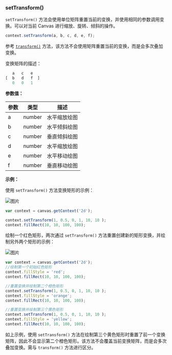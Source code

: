 ### setTransform()

`setTransform()` 方法会使用单位矩阵重置当前的变换，并使用相同的参数调用变换。可以对当前 Canvas 进行缩放、旋转、倾斜的操作。

```js
context.setTransform(a, b, c, d, e, f);
```
参考 [`transform()`](#transform) 方法，该方法不会使用矩阵重置当前的变换，而是会多次叠加变换。

变换矩阵的描述：

```js
   a   c   e
[  b   d   f  ]
   0   0   1
```

**参数值：**

| 参数 |  类型  | 描述              |
| ----|------  | ---------------- |
| a   | number  | 水平缩放绘图   |
| b   | number  | 水平倾斜绘图   |
| c   | number  | 垂直倾斜绘图   |
| d   | number  | 水平缩放绘图   |
| e   | number  | 水平移动绘图   |
| f   | number  | 垂直移动绘图   |


**示例：**

使用 `setTransform()` 方法变换矩形的示例：

![图片](/img/game/canvas/transform-001.png)

```js
var context = canvas.getContext('2d');

context.setTransform(1, 0.5, 0, 1, 10, 10 );
context.fillRect(10, 10, 100, 100);

```

绘制一个红色矩形，两次通过 `setTransform()` 方法重置创建新的矩形变换，并绘制另外两个矩形的示例：

![图片](/img/game/canvas/setTransform-002.png)
```js
var context = canvas.getContext('2d');
//绘制第一个初始红色矩形
context.fillStyle = 'red';
context.fillRect(10, 10, 100, 100);

//重置变换并绘制第二个橙色矩形
context.setTransform(1, 0.5, 0, 1, 10, 10 );
context.fillStyle = 'orange';
context.fillRect(10, 10, 100, 100);

//重置变换并绘制第三个黄色矩形
context.setTransform(1, 0.5, 0, 1, 10, 10 );
context.fillStyle = 'yellow';
context.fillRect(10, 10, 100, 100);
```
如上示例，使用 `setTransform()` 方法在绘制第三个黄色矩形时重置了前一个变换矩阵，因此不会显示第二个橙色矩形。该方法不会覆盖当前变换矩阵，而是会多次叠加变换。需与 `transform()` 方法进行区分。

